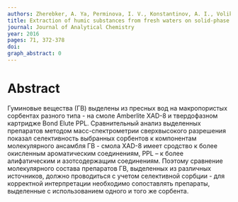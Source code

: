 ```yaml
---
authors: Zherebker, A. Ya, Perminova, I. V., Konstantinov, A. I., Volikov, A. B., Kostyukevich, Yu I., Kononikhin, A. S., Nikolaev, E. N.
title: Extraction of humic substances from fresh waters on solid-phase cartridges and their study by Fourier transform ion cyclotron resonance mass spectrometry
journal: Journal of Analytical Chemistry
year: 2016
pages: 71, 372-378
doi: 
graph_abstract: 0
---
```


# Abstract 

 Гуминовые вещества (ГВ) выделены из пресных вод на макропористых сорбентах разного типа -  на смоле Amberlite XAD-8 и твердофазном картридже Bond Elute PPL. Сравнительный анализ выделенных препаратов методом масс-спектрометрии сверхвысокого разрешения показал селективность выбранных сорбентов к компонентам молекулярного ансамбля ГВ -  смола XAD-8 имеет сродство к более окисленным ароматическим соединениям, PPL – к более алифатическим и азотсодержащим соединениям. Поэтому сравнение молекулярного состава препаратов ГВ, выделенных из различных источников, должно проводиться с учетом селективной сорбции -  для корректной интерпретации необходимо сопоставлять препараты, выделенные с использованием одного и того же сорбента.